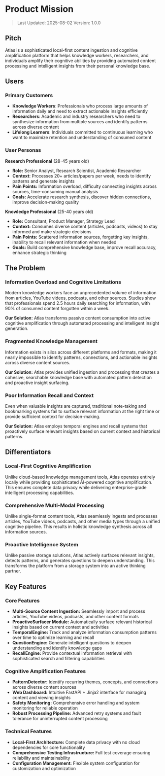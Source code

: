 # Product Mission

> Last Updated: 2025-08-02
> Version: 1.0.0

## Pitch

Atlas is a sophisticated local-first content ingestion and cognitive amplification platform that helps knowledge workers, researchers, and individuals amplify their cognitive abilities by providing automated content processing and intelligent insights from their personal knowledge base.

## Users

### Primary Customers

- **Knowledge Workers**: Professionals who process large amounts of information daily and need to extract actionable insights efficiently
- **Researchers**: Academic and industry researchers who need to synthesize information from multiple sources and identify patterns across diverse content
- **Lifelong Learners**: Individuals committed to continuous learning who want to maximize retention and understanding of consumed content

### User Personas

**Research Professional** (28-45 years old)
- **Role:** Senior Analyst, Research Scientist, Academic Researcher
- **Context:** Processes 20+ articles/papers per week, needs to identify patterns and generate insights
- **Pain Points:** Information overload, difficulty connecting insights across sources, time-consuming manual analysis
- **Goals:** Accelerate research synthesis, discover hidden connections, improve decision-making quality

**Knowledge Professional** (25-40 years old)
- **Role:** Consultant, Product Manager, Strategy Lead
- **Context:** Consumes diverse content (articles, podcasts, videos) to stay informed and make strategic decisions
- **Pain Points:** Scattered information sources, forgetting key insights, inability to recall relevant information when needed
- **Goals:** Build comprehensive knowledge base, improve recall accuracy, enhance strategic thinking

## The Problem

### Information Overload and Cognitive Limitations

Modern knowledge workers face an unprecedented volume of information from articles, YouTube videos, podcasts, and other sources. Studies show that professionals spend 2.5 hours daily searching for information, with 90% of consumed content forgotten within a week.

**Our Solution:** Atlas transforms passive content consumption into active cognitive amplification through automated processing and intelligent insight generation.

### Fragmented Knowledge Management

Information exists in silos across different platforms and formats, making it nearly impossible to identify patterns, connections, and actionable insights across diverse content sources.

**Our Solution:** Atlas provides unified ingestion and processing that creates a cohesive, searchable knowledge base with automated pattern detection and proactive insight surfacing.

### Poor Information Recall and Context

Even when valuable insights are captured, traditional note-taking and bookmarking systems fail to surface relevant information at the right time or provide sufficient context for decision-making.

**Our Solution:** Atlas employs temporal engines and recall systems that proactively surface relevant insights based on current context and historical patterns.

## Differentiators

### Local-First Cognitive Amplification

Unlike cloud-based knowledge management tools, Atlas operates entirely locally while providing sophisticated AI-powered cognitive amplification. This ensures complete data privacy while delivering enterprise-grade intelligent processing capabilities.

### Comprehensive Multi-Modal Processing

Unlike single-format content tools, Atlas seamlessly ingests and processes articles, YouTube videos, podcasts, and other media types through a unified cognitive pipeline. This results in holistic knowledge synthesis across all information sources.

### Proactive Intelligence System

Unlike passive storage solutions, Atlas actively surfaces relevant insights, detects patterns, and generates questions to deepen understanding. This transforms the platform from a storage system into an active thinking partner.

## Key Features

### Core Features

- **Multi-Source Content Ingestion:** Seamlessly import and process articles, YouTube videos, podcasts, and other content formats
- **ProactiveSurfacer Module:** Automatically surface relevant historical insights based on current context and activities
- **TemporalEngine:** Track and analyze information consumption patterns over time to optimize learning and recall
- **QuestionEngine:** Generate intelligent questions to deepen understanding and identify knowledge gaps
- **RecallEngine:** Provide contextual information retrieval with sophisticated search and filtering capabilities

### Cognitive Amplification Features

- **PatternDetector:** Identify recurring themes, concepts, and connections across diverse content sources
- **Web Dashboard:** Intuitive FastAPI + Jinja2 interface for managing content and viewing insights
- **Safety Monitoring:** Comprehensive error handling and system monitoring for reliable operation
- **Robust Processing Pipeline:** Advanced retry systems and fault tolerance for uninterrupted content processing

### Technical Features

- **Local-First Architecture:** Complete data privacy with no cloud dependencies for core functionality
- **Comprehensive Testing Infrastructure:** Full test coverage ensuring reliability and maintainability
- **Configuration Management:** Flexible system configuration for customization and optimization
